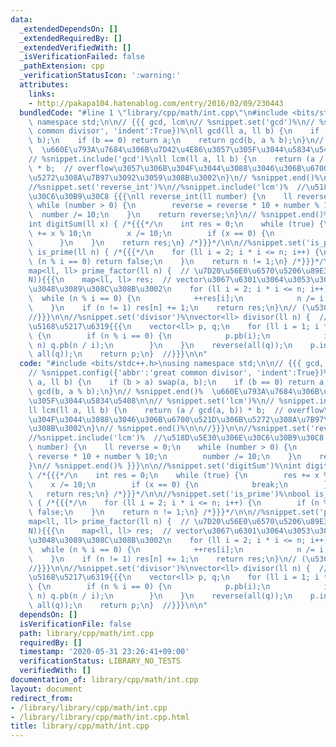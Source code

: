 ```yaml
---
data:
  _extendedDependsOn: []
  _extendedRequiredBy: []
  _extendedVerifiedWith: []
  _isVerificationFailed: false
  _pathExtension: cpp
  _verificationStatusIcon: ':warning:'
  attributes:
    links:
    - http://pakapa104.hatenablog.com/entry/2016/02/09/230443
  bundledCode: "#line 1 \"library/cpp/math/int.cpp\"\n#include <bits/stdc++.h>\nusing\
    \ namespace std;\n\n// {{{ gcd, lcm\n// %snippet.set('gcd')%\n// %snippet.config({'abbr':'great\
    \ common divisor', 'indent':True})%\nll gcd(ll a, ll b) {\n    if (b > a) swap(a,\
    \ b);\n    if (b == 0) return a;\n    return gcd(b, a % b);\n}\n// %snippet.end()%\
    \  \u660E\u793A\u7684\u306B\u7D42\u4E86\u3057\u305F\u3044\u5834\u5408\n\n// %snippet.set('lcm')%\n\
    // %snippet.include('gcd')%\nll lcm(ll a, ll b) {\n    return (a / gcd(a, b))\
    \ * b;  // overflow\u3057\u306B\u304F\u3044\u3088\u3046\u306B\u6700\u521D\u306B\
    \u5272\u308A\u7B97\u3092\u3059\u308B\u3002\n}\n// %snippet.end()%\n\n//}}}\n\n\
    //%snippet.set('reverse_int')%\n//%snippet.include('lcm')%  //\u518D\u5E30\u306E\
    \u30C6\u30B9\u30C8 {{{\nll reverse_int(ll number) {\n    ll reverse = 0;\n   \
    \ while (number > 0) {\n        reverse = reverse * 10 + number % 10;\n      \
    \  number /= 10;\n    }\n    return reverse;\n}\n// %snippet.end()% }}}\n\n//%snippet.set('digitSum')%\n\
    int digitSum(ll x) { /*{{{*/\n    int res = 0;\n    while (true) {\n        res\
    \ += x % 10;\n        x /= 10;\n        if (x == 0) {\n            break;\n  \
    \      }\n    }\n    return res;\n} /*}}}*/\n\n//%snippet.set('is_prime')%\nbool\
    \ is_prime(ll n) { /*{{{*/\n    for (ll i = 2; i * i <= n; i++) {\n        if\
    \ (n % i == 0) return false;\n    }\n    return n != 1;\n} /*}}}*/\n\n//%snippet.set('prime_factor')%\n\
    map<ll, ll> prime_factor(ll n) {  // \u7D20\u56E0\u6570\u5206\u89E3 (o(\u221A\
    N)){{{\n    map<ll, ll> res;  // vector\u3067\u6301\u3064\u3053\u3068\u3082\u8003\
    \u3048\u3089\u308C\u308B\u3002\n    for (ll i = 2; i * i <= n; i++) {\n      \
    \  while (n % i == 0) {\n            ++res[i];\n            n /= i;\n        }\n\
    \    }\n    if (n != 1) res[n] += 1;\n    return res;\n}\n// (\u53C2\u8003)http://pakapa104.hatenablog.com/entry/2016/02/09/230443\n\
    //}}}\n\n//%snippet.set('divisor')%\nvector<ll> divisor(ll n) {  // \u7D04\u6570\
    \u5168\u5217\u6319{{{\n    vector<ll> p, q;\n    for (ll i = 1; i * i <= n; i++)\
    \ {\n        if (n % i == 0) {\n            p.pb(i);\n            if (i * i !=\
    \ n) q.pb(n / i);\n        }\n    }\n    reverse(all(q));\n    p.insert(p.end(),\
    \ all(q));\n    return p;\n}  //}}}\n\n"
  code: "#include <bits/stdc++.h>\nusing namespace std;\n\n// {{{ gcd, lcm\n// %snippet.set('gcd')%\n\
    // %snippet.config({'abbr':'great common divisor', 'indent':True})%\nll gcd(ll\
    \ a, ll b) {\n    if (b > a) swap(a, b);\n    if (b == 0) return a;\n    return\
    \ gcd(b, a % b);\n}\n// %snippet.end()%  \u660E\u793A\u7684\u306B\u7D42\u4E86\u3057\
    \u305F\u3044\u5834\u5408\n\n// %snippet.set('lcm')%\n// %snippet.include('gcd')%\n\
    ll lcm(ll a, ll b) {\n    return (a / gcd(a, b)) * b;  // overflow\u3057\u306B\
    \u304F\u3044\u3088\u3046\u306B\u6700\u521D\u306B\u5272\u308A\u7B97\u3092\u3059\
    \u308B\u3002\n}\n// %snippet.end()%\n\n//}}}\n\n//%snippet.set('reverse_int')%\n\
    //%snippet.include('lcm')%  //\u518D\u5E30\u306E\u30C6\u30B9\u30C8 {{{\nll reverse_int(ll\
    \ number) {\n    ll reverse = 0;\n    while (number > 0) {\n        reverse =\
    \ reverse * 10 + number % 10;\n        number /= 10;\n    }\n    return reverse;\n\
    }\n// %snippet.end()% }}}\n\n//%snippet.set('digitSum')%\nint digitSum(ll x) {\
    \ /*{{{*/\n    int res = 0;\n    while (true) {\n        res += x % 10;\n    \
    \    x /= 10;\n        if (x == 0) {\n            break;\n        }\n    }\n \
    \   return res;\n} /*}}}*/\n\n//%snippet.set('is_prime')%\nbool is_prime(ll n)\
    \ { /*{{{*/\n    for (ll i = 2; i * i <= n; i++) {\n        if (n % i == 0) return\
    \ false;\n    }\n    return n != 1;\n} /*}}}*/\n\n//%snippet.set('prime_factor')%\n\
    map<ll, ll> prime_factor(ll n) {  // \u7D20\u56E0\u6570\u5206\u89E3 (o(\u221A\
    N)){{{\n    map<ll, ll> res;  // vector\u3067\u6301\u3064\u3053\u3068\u3082\u8003\
    \u3048\u3089\u308C\u308B\u3002\n    for (ll i = 2; i * i <= n; i++) {\n      \
    \  while (n % i == 0) {\n            ++res[i];\n            n /= i;\n        }\n\
    \    }\n    if (n != 1) res[n] += 1;\n    return res;\n}\n// (\u53C2\u8003)http://pakapa104.hatenablog.com/entry/2016/02/09/230443\n\
    //}}}\n\n//%snippet.set('divisor')%\nvector<ll> divisor(ll n) {  // \u7D04\u6570\
    \u5168\u5217\u6319{{{\n    vector<ll> p, q;\n    for (ll i = 1; i * i <= n; i++)\
    \ {\n        if (n % i == 0) {\n            p.pb(i);\n            if (i * i !=\
    \ n) q.pb(n / i);\n        }\n    }\n    reverse(all(q));\n    p.insert(p.end(),\
    \ all(q));\n    return p;\n}  //}}}\n\n"
  dependsOn: []
  isVerificationFile: false
  path: library/cpp/math/int.cpp
  requiredBy: []
  timestamp: '2020-05-31 23:26:41+09:00'
  verificationStatus: LIBRARY_NO_TESTS
  verifiedWith: []
documentation_of: library/cpp/math/int.cpp
layout: document
redirect_from:
- /library/library/cpp/math/int.cpp
- /library/library/cpp/math/int.cpp.html
title: library/cpp/math/int.cpp
---
```

